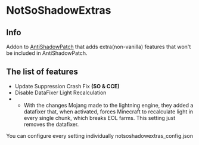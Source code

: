 # NotSoShadowExtras

## Info

Addon to [AntiShadowPatch](https://modrinth.com/mod/antishadowpatch) that adds extra(non-vanilla) features that won't be included in AntiShadowPatch.


## The list of features
* Update Suppression Crash Fix **(SO & CCE)**
* Disable DataFixer Light Recalculation
* * With the changes Mojang made to the lightning engine, they added a datafixer that, when activated, forces Minecraft to recalculate light in every single chunk, which breaks EOL farms. This setting just removes the datafixer.


You can configure every setting individually notsoshadowextras_config.json